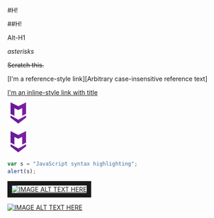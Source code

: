 #H!

##H!


Alt-H1


*asterisks*

 ~~Scratch this.~~
 
 [I'm a reference-style link][Arbitrary case-insensitive reference text]
 
 
 
 [I'm an inline-style link with title](https://www.google.com "Google's Homepage")
 
 
 ![alt text](https://github.com/adam-p/markdown-here/raw/master/src/common/images/icon48.png "Logo Title Text 1")
 
 ![alt text][logo]
 
 [logo]: https://github.com/adam-p/markdown-here/raw/master/src/common/images/icon48.png "Logo Title Text 2"
 
 
 
 ```javascript
var s = "JavaScript syntax highlighting";
alert(s);
```


<a class="goodclas" href="http://www.youtube.com/watch?feature=player_embedded&v=YOUTUBE_VIDEO_ID_HERE
" target="_blank"><img src="http://img.youtube.com/vi/YOUTUBE_VIDEO_ID_HERE/0.jpg" 
alt="IMAGE ALT TEXT HERE" width="240" height="180" border="10" /></a>


[![IMAGE ALT TEXT HERE](http://img.youtube.com/vi/YOUTUBE_VIDEO_ID_HERE/0.jpg)](http://www.youtube.com/watch?v=YOUTUBE_VIDEO_ID_HERE)
